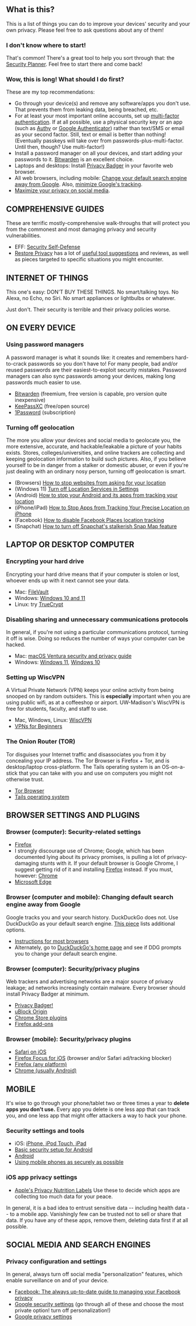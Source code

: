 ## What is this?

This is a list of things you can do to improve your devices' security and your own privacy. Please feel free to ask questions about any of them!

### I don't know where to start!

That's common! There's a great tool to help you sort through that: the [Security Planner](https://securityplanner.consumerreports.org/). Feel free to start there and come back!

### Wow, this is long! What should I do first?

These are my top recommendations:

* Go through your device(s) and remove any software/apps you don't use. That prevents them from leaking data, being breached, etc.
* For at least your most important online accounts, set up [multi-factor authentication](https://www.consumerreports.org/electronics/digital-security/best-way-to-use-two-factor-authentication-a1070812070/). If at all possible, use a physical security key or an app (such as [Authy](https://authy.com/) or [Google Authenticator](https://play.google.com/store/apps/details?id=com.google.android.apps.authenticator2)) rather than text/SMS or email as your second factor. Still, text or email is better than nothing! (Eventually passkeys will take over from passwords-plus-multi-factor. Until then, though? Use multi-factor!)
* Install a password manager on all your devices, and start adding your passwords to it. [Bitwarden](https://bitwarden.com/) is an excellent choice.
* Laptops and desktops: Install [Privacy Badger](https://www.eff.org/privacybadger) in your favorite web browser.
* All web browsers, including mobile: [Change your default search engine away from Google](https://gizmodo.com/the-best-google-search-alternatives-if-privacy-is-your-1848613488). Also, [minimize Google's tracking](https://myaccount.google.com/security).
*   [Maximize your privacy on social media](https://www.ncsc.gov.uk/guidance/social-media-how-to-use-it-safely).

## COMPREHENSIVE GUIDES

These are terrific mostly-comprehensive walk-throughs that will protect you from the commonest and most damaging privacy and security vulnerabilities.

*   EFF: [Security Self-Defense](https://ssd.eff.org/en)
*   [Restore Privacy](https://restoreprivacy.com/) has a lot of [useful tool suggestions](https://restoreprivacy.com/privacy-tools/) and reviews, as well as pieces targeted to specific situations you might encounter.

## INTERNET OF THINGS

This one's easy: DON'T BUY THESE THINGS. No smart/talking toys. No Alexa, no Echo, no Siri. No smart appliances or lightbulbs or whatever.

Just don't. Their security is terrible and their privacy policies worse.

## ON EVERY DEVICE

### Using password managers

A password manager is what it sounds like: it creates and remembers hard-to-crack passwords so you don't have to! For many people, bad and/or reused passwords are their easiest-to-exploit security mistakes. Password managers can also sync passwords among your devices, making long passwords much easier to use.

*   [Bitwarden](https://bitwarden.com/) (freemium, free version is capable, pro version quite inexpensive)
*   [KeePassXC](https://keepassxc.org/) (free/open source)
*   [1Password](https://1password.com/) (subscription)

### Turning off geolocation

The more you allow your devices and social media to geolocate you, the more extensive, accurate, and hackable/leakable a picture of your habits exists. Stores, colleges/universities, and online trackers are collecting and keeping geolocation information to build such pictures. Also, if you believe yourself to be in danger from a stalker or domestic abuser, or even if you're just dealing with an ordinary nosy person, turning off geolocation is smart.

* (Browsers) [How to stop websites from asking for your location](https://www.howtogeek.com/howto/16404/how-to-disable-the-new-geolocation-feature-in-google-chrome/)
* (Windows 11) [Turn off Location Services in Settings](https://www.elevenforum.com/t/enable-or-disable-location-services-in-windows-11.3003/#One)
* (Android) [How to stop your Android and its apps from tracking your location](https://lifehacker.com/how-to-stop-your-android-and-its-apps-from-tracking-you-1847628239)
* (iPhone/iPad) [How to Stop Apps from Tracking Your Precise Location on iPhone](https://www.howtogeek.com/684717/how-to-stop-apps-from-tracking-your-precise-location-on-iphone/)
* (Facebook) [How to disable Facebook Places location tracking](https://www.lifewire.com/how-to-disable-facebook-places-location-tracking-2487718)
* (Snapchat) [How to turn off Snapchat's stalkerish Snap Map feature](https://www.wired.com/story/how-to-turn-off-snapchat-snap-maps/)

## LAPTOP OR DESKTOP COMPUTER

### Encrypting your hard drive

Encrypting your hard drive means that if your computer is stolen or lost, whoever ends up with it next cannot see your data.

*   Mac: [FileVault](https://support.apple.com/en-us/HT204837)
*   Windows: [Windows 10 and 11](https://support.microsoft.com/en-us/windows/device-encryption-in-windows-ad5dcf4b-dbe0-2331-228f-7925c2a3012d)
*   Linux: try [TrueCrypt](http://www.howtogeek.com/howto/33255/how-to-secure-your-linux-pc-by-encrypting-your-hard-drive/)

### Disabling sharing and unnecessary communications protocols

In general, if you're not using a particular communications protocol, turning it off is wise. Doing so reduces the number of ways your computer can be hacked.

*   Mac: [macOS Ventura security and privacy guide](https://www.securemac.com/apple/macos-ventura-security-and-privacy-guide)
*   Windows: [Windows 11](https://www.wired.com/story/11-security-settings-windows-11/), [Windows 10](http://download.cnet.com/blog/download-blog/a-guide-to-windows-10-security-settings/)

### Setting up WiscVPN

A Virtual Private Network (VPN) keeps your online activity from being snooped on by random outsiders. This is **especially** important when you are using public wifi, as at a coffeeshop or airport. UW-Madison's WiscVPN is free for students, faculty, and staff to use.

*   Mac, Windows, Linux: [WiscVPN](https://kb.wisc.edu/90370)
*   [VPNs for Beginners](https://proprivacy.com/vpn/guides/what-is-vpn-beginners-guide)

### The Onion Router (TOR)

Tor disguises your Internet traffic and disassociates you from it by concealing your IP address. The Tor Browser is Firefox + Tor, and is desktop/laptop cross-platform. The Tails operating system is an OS-on-a-stick that you can take with you and use on computers you might not otherwise trust.

*   [Tor Browser](https://www.torproject.org/download/)
*   [Tails operating system](https://tails.boum.org/)

## BROWSER SETTINGS AND PLUGINS

### Browser (computer): Security-related settings

*   [Firefox](https://restoreprivacy.com/firefox-privacy/)
*   I strongly discourage use of Chrome; Google, which has been documented lying about its privacy promises, is pulling a lot of privacy-damaging stunts with it. If your default browser is Google Chrome, I suggest getting rid of it and installing [Firefox](https://www.mozilla.org/en-US/firefox/) instead. If you must, however: [Chrome](https://www.howtogeek.com/100361/how-to-optimize-google-chrome-for-maximum-privacy/)
*   [Microsoft Edge](https://www.cnet.com/how-to/get-to-know-the-security-features-in-edge/)

### Browser (computer and mobile): Changing default search engine away from Google

Google tracks you and your search history. DuckDuckGo does not. Use DuckDuckGo as your default search engine. [This piece](https://restoreprivacy.com/private-search-engine/) lists additional options. 

*   [Instructions for most browsers](https://duckduckgo.com/install)
*   Alternately, go to [DuckDuckGo's home page](https://duckduckgo.com/) and see if DDG prompts you to change your default search engine.

### Browser (computer): Security/privacy plugins

Web trackers and advertising networks are a major source of privacy leakage; ad networks increasingly contain malware. Every browser should install Privacy Badger at minimum.

*   [Privacy Badger!](https://www.eff.org/privacybadger)
*   [uBlock Origin](https://github.com/gorhill/uBlock/#installation)
*   [Chrome Store plugins](https://chrome.google.com/webstore/search/privacy)
*   [Firefox add-ons](https://addons.mozilla.org/en-US/firefox/extensions/category/privacy-security/)

### Browser (mobile): Security/privacy plugins

*   [Safari on iOS](https://www.tomsguide.com/how-to/how-to-turn-on-locked-private-browsing-on-your-iphone)
*   [Firefox Focus for iOS](https://www.mozilla.org/en-US/firefox/browsers/mobile/focus/) (browser and/or Safari ad/tracking blocker)
*   [Firefox (any platform)](https://addons.mozilla.org/en-US/firefox/extensions/privacy-security/)
*   [Chrome (usually Android)](https://chrome.google.com/webstore/search/privacy)

## MOBILE

It's  wise to go through your phone/tablet two or three times a year to **delete apps you don't use.** Every app you delete is one less app that can track you, and one less app that might offer attackers a way to hack your phone.

### Security settings and tools

*   iOS: [iPhone, iPod Touch, iPad](https://www.macrumors.com/guide/ios-17-privacy-security/)
*   [Basic security setup for Android](https://securityinabox.org/en/guide/basic-setup/android)
*   [Android](https://www.trendmicro.com/vinfo/us/security/news/mobile-safety/7-android-security-hacks-you-need-to-do-right-now)
*   [Using mobile phones as securely as possible](hhttps://securityinabox.org/en/guide/smartphones/)

### iOS app privacy settings

*   [Apple's Privacy Nutrition Labels](https://support.apple.com/en-us/HT211970) Use these to decide which apps are collecting too much data for your peace.

In general, it is a bad idea to entrust sensitive data -- including health data -- to a mobile app. Vanishingly few can be trusted not to sell or share that data. If you have any of these apps, remove them, deleting data first if at all possible.

## SOCIAL MEDIA AND SEARCH ENGINES

### Privacy configuration and settings

In general, always turn off social media "personalization" features, which enable surveillance on and of your device.

*   [Facebook: The always up-to-date guide to managing your Facebook privacy](https://lifehacker.com/5813990/the-always-up-to-date-guide-to-managing-your-facebook-privacy)
*   [Google security settings](https://myaccount.google.com/security) (go through all of these and choose the most private option! turn off personalization!)
*   [Google privacy settings](https://myaccount.google.com/privacy)
